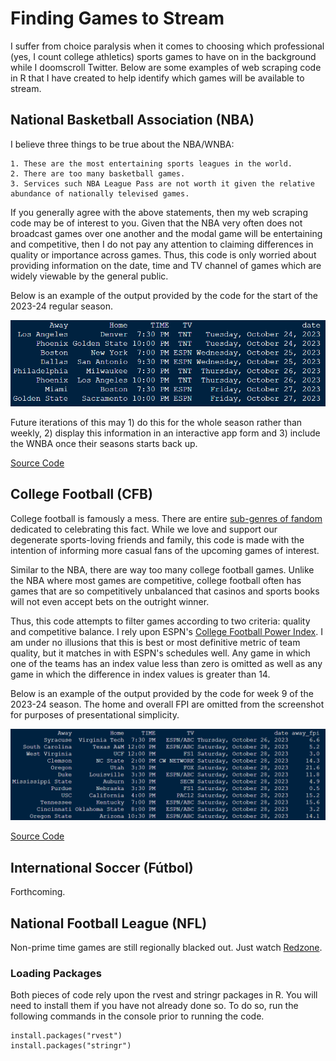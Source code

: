 # Finding Games to Stream

I suffer from choice paralysis when it comes to choosing which professional (yes, I count college athletics) sports games to have on in the background while I doomscroll Twitter. Below are some examples of web scraping code in R that I have created to help identify which games will be available to stream.

## National Basketball Association (NBA)

I believe three things to be true about the NBA/WNBA:

    1. These are the most entertaining sports leagues in the world.
    2. There are too many basketball games.
    3. Services such NBA League Pass are not worth it given the relative abundance of nationally televised games.

If you generally agree with the above statements, then my web scraping code may be of interest to you. Given that the NBA very often does not broadcast games over one another and the modal game will be entertaining and competitive, then I do not pay any attention to claiming differences in quality or importance across games. Thus, this code is only worried about providing information on the date, time and TV channel of games which are widely viewable by the general public.

Below is an example of the output provided by the code for the start of the 2023-24 regular season.

<a><img src="nba_screenshot.png"></a>

Future iterations of this may 1) do this for the whole season rather than weekly, 2) display this information in an interactive app form and 3) include the WNBA once their seasons starts back up.

[Source Code](https://github.com/joshmartinecon/sports-on-tv/blob/main/nba.R)

## College Football (CFB)

College football is famously a mess. There are entire [sub-genres of fandom](https://www.reddit.com/r/SickosCommitteeCFB/) dedicated to celebrating this fact. While we love and support our degenerate sports-loving friends and family, this code is made with the intention of informing more casual fans of the upcoming games of interest.

Similar to the NBA, there are way too many college football games. Unlike the NBA where most games are competitive, college football often has games that are so competitively unbalanced that casinos and sports books will not even accept bets on the outright winner.

Thus, this code attempts to filter games according to two criteria: quality and competitive balance. I rely upon ESPN's [College Football Power Index](https://www.espn.com/college-football/fpi). I am under no illusions that this is best or most definitive metric of team quality, but it matches in with ESPN's schedules well. Any game in which one of the teams has an index value less than zero is omitted as well as any game in which the difference in index values is greater than 14.

Below is an example of the output provided by the code for week 9 of the 2023-24 season. The home and overall FPI are omitted from the screenshot for purposes of presentational simplicity.

<a><img src="cfb_screenshot.png"></a>

[Source Code](https://github.com/joshmartinecon/sports-on-tv/blob/main/college%20football.R)

## International Soccer (Fútbol)

Forthcoming.

## National Football League (NFL)

Non-prime time games are still regionally blacked out. Just watch [Redzone](https://www.nfl.com/redzone/).

### Loading Packages

Both pieces of code rely upon the rvest and stringr packages in R. You will need to install them if you have not already done so. To do so, run the following commands in the console prior to running the code.

```
install.packages("rvest")
install.packages("stringr")
```
